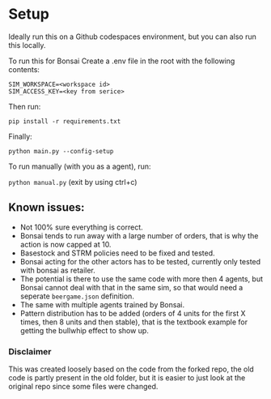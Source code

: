 
# Setup

Ideally run this on a Github codespaces environment, but you can also run this locally.

To run this for Bonsai
Create a .env file in the root with the following contents:
```
SIM_WORKSPACE=<workspace id>
SIM_ACCESS_KEY=<key from serice>
```

Then run:

`pip install -r requirements.txt`

Finally:

`python main.py --config-setup`

To run manually (with you as a agent), run:

`python manual.py`
(exit by using ctrl+c)

## Known issues:
- Not 100% sure everything is correct.
- Bonsai tends to run away with a large number of orders, that is why the action is now capped at 10.
- Basestock and STRM policies need to be fixed and tested.
- Bonsai acting for the other actors has to be tested, currently only tested with bonsai as retailer.
- The potential is there to use the same code with more then 4 agents, but Bonsai cannot deal with that in the same sim, so that would need a seperate `beergame.json` definition.
- The same with multiple agents trained by Bonsai.
- Pattern distribution has to be added (orders of 4 units for the first X times, then 8 units and then stable), that is the textbook example for getting the bullwhip effect to show up.

### Disclaimer
This was created loosely based on the code from the forked repo, the old code is partly present in the old folder, but it is easier to just look at the original repo since some files were changed.